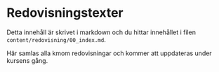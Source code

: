 ---
---
Redovisningstexter
=========================

Detta innehåll är skrivet i markdown och du hittar innehållet i filen `content/redovisning/00_index.md`.

Här samlas alla kmom redovisningar och kommer att uppdateras under kursens gång.
